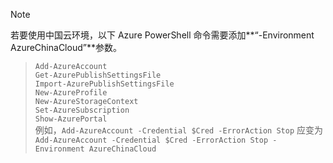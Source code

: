 > [!NOTE]
若要使用中国云环境，以下 Azure PowerShell 命令需要添加**“-Environment AzureChinaCloud”**参数。<br />
>	`Add-AzureAccount`<br />
>	`Get-AzurePublishSettingsFile`<br />
>	`Import-AzurePublishSettingsFile`<br />
>	`New-AzureProfile`<br />
>	`New-AzureStorageContext`<br />
>	`Set-AzureSubscription`<br />
>	`Show-AzurePortal`<br />
>例如，`Add-AzureAccount -Credential $Cred -ErrorAction Stop` 应变为 `Add-AzureAccount -Credential $Cred -ErrorAction Stop -Environment AzureChinaCloud`
> 

<!---HONumber=79-->